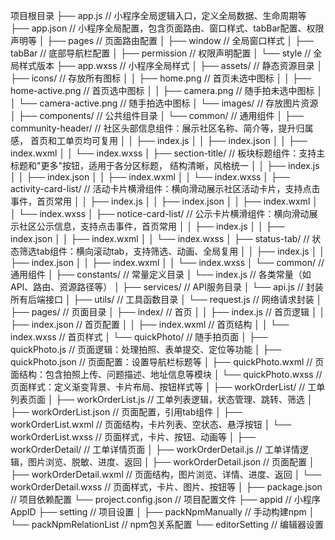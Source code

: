 项目根目录
├── app.js                // 小程序全局逻辑入口，定义全局数据、生命周期等
├── app.json              // 小程序全局配置，包含页面路由、窗口样式、tabBar配置、权限声明等
│   ├── pages            // 页面路由配置
│   ├── window          // 全局窗口样式
│   ├── tabBar          // 底部导航栏配置
│   ├── permission      // 权限声明配置
│   └── style           // 全局样式版本
├── app.wxss              // 小程序全局样式
│
├── assets/               // 静态资源目录
│   ├── icons/           // 存放所有图标
│   │   ├── home.png            // 首页未选中图标
│   │   ├── home-active.png     // 首页选中图标
│   │   ├── camera.png          // 随手拍未选中图标
│   │   └── camera-active.png   // 随手拍选中图标
│   └── images/          // 存放图片资源
│
├── components/           // 公共组件目录
│   └── common/          // 通用组件
│       ├── community-header/   // 社区头部信息组件：展示社区名称、简介等，提升归属感，
                                 首页和工单页均可复用
│       │   ├── index.js
│       │   ├── index.json
│       │   ├── index.wxml
│       │   └── index.wxss
│       ├── section-title/     // 板块标题组件：支持主标题和"更多"按钮，适用于各分区标题，
                                    结构清晰，风格统一
│       │   ├── index.js
│       │   ├── index.json
│       │   ├── index.wxml
│       │   └── index.wxss
│       ├── activity-card-list/ // 活动卡片横滑组件：横向滑动展示社区活动卡片，支持点击事件，首页常用
│       │   ├── index.js
│       │   ├── index.json
│       │   ├── index.wxml
│       │   └── index.wxss
│       ├── notice-card-list/   // 公示卡片横滑组件：横向滑动展示社区公示信息，支持点击事件，首页常用
│       │   ├── index.js
│       │   ├── index.json
│       │   ├── index.wxml
│       │   └── index.wxss
│       ├── status-tab/         // 状态筛选tab组件：横向滚动tab，支持筛选、动画、全局复用
│       │   ├── index.js
│       │   ├── index.json
│       │   ├── index.wxml
│       │   └── index.wxss
│       └── common/          // 通用组件
│
├── constants/            // 常量定义目录
│   └── index.js         // 各类常量（如API、路由、资源路径等）
│
├── services/            // API服务目录
│   └── api.js           // 封装所有后端接口
│
├── utils/               // 工具函数目录
│   └── request.js       // 网络请求封装
│
├── pages/               // 页面目录
│   ├── index/          // 首页
│   │   ├── index.js    // 首页逻辑
│   │   ├── index.json  // 首页配置
│   │   ├── index.wxml  // 首页结构
│   │   └── index.wxss  // 首页样式
│   └── quickPhoto/     // 随手拍页面
│       ├── quickPhoto.js      // 页面逻辑：处理拍照、表单提交、定位等功能
│       ├── quickPhoto.json    // 页面配置：设置导航栏标题等
│       ├── quickPhoto.wxml    // 页面结构：包含拍照上传、问题描述、地址信息等模块
│       └── quickPhoto.wxss    // 页面样式：定义渐变背景、卡片布局、按钮样式等
│
├── workOrderList/     // 工单列表页面
│   ├── workOrderList.js      // 工单列表逻辑，状态管理、跳转、筛选
│   ├── workOrderList.json    // 页面配置，引用tab组件
│   ├── workOrderList.wxml    // 页面结构，卡片列表、空状态、悬浮按钮
│   └── workOrderList.wxss    // 页面样式，卡片、按钮、动画等
│
├── workOrderDetail/   // 工单详情页面
│   ├── workOrderDetail.js      // 工单详情逻辑，图片浏览、脱敏、进度、返回
│   ├── workOrderDetail.json    // 页面配置
│   ├── workOrderDetail.wxml    // 页面结构，图片浏览、详情、进度、返回
│   └── workOrderDetail.wxss    // 页面样式，卡片、图片、按钮等
│
├── package.json         // 项目依赖配置
└── project.config.json  // 项目配置文件
    ├── appid           // 小程序AppID
    ├── setting         // 项目设置
    │   ├── packNpmManually      // 手动构建npm
    │   └── packNpmRelationList  // npm包关系配置
    └── editorSetting   // 编辑器设置